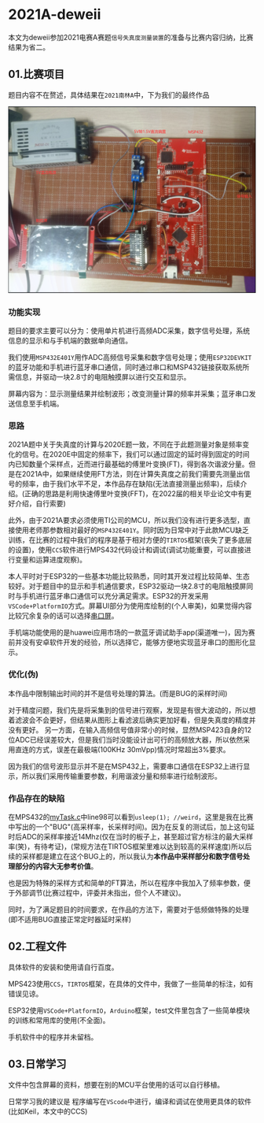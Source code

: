 # 2021A-deweii

本文为deweii参加2021电赛A赛题`信号失真度测量装置`的准备与比赛内容归纳，比赛结果为省二。

## 01.比赛项目

题目内容不在赘述，具体结果在`2021南林A`中，下为我们的最终作品

![](01.比赛项目/解释图.png)

### 功能实现

题目的要求主要可以分为：使用单片机进行高频ADC采集，数字信号处理，系统信息的显示和与手机端的数据单向通信。

我们使用`MSP432E401Y`用作ADC高频信号采集和数字信号处理；使用`ESP32DEVKIT`的蓝牙功能和手机进行蓝牙串口通信，同时通过串口和MSP432链接获取系统所需信息，并驱动一块2.8寸的电阻触摸屏以进行交互和显示。

屏幕内容为：显示测量结果并绘制波形；改变测量计算的频率并采集；蓝牙串口发送信息至手机端。

### 思路

2021A题中关于失真度的计算与2020E题一致，不同在于此题测量对象是频率变化的信号。在2020E中固定的频率下，我们可以通过固定的延时得到固定的时间内已知数量个采样点，近而进行最基础的傅里叶变换(FT)，得到各次谐波分量。但是在2021A中，如果继续使用FT方法，则在计算失真度之前我们需要先测量出信号的频率，由于我们水平不足，本作品存在缺陷(无法直接测量出频率)，后续介绍。(正确的思路是利用快速傅里叶变换(FFT)，在2022届的相关毕业论文中有更好介绍，自行索要)

此外，由于2021A要求必须使用TI公司的MCU，所以我们没有进行更多选型，直接使用老师那参数相对最好的`MSP432E401Y`。同时因为日常中对于此款MCU缺乏训练，在比赛的过程中我们的程序是基于相对方便的`TIRTOS`框架(丧失了更多底层的设置)，使用`CCS`软件进行MPS432代码设计和调试(调试功能重要，可以直接进行变量和运算进度观察)。

本人平时对于ESP32的一些基本功能比较熟悉，同时其开发过程比较简单、生态较好。对于题目中的显示和手机通信要求，ESP32驱动一块2.8寸的电阻触摸屏同时与手机进行蓝牙串口通信可以充分满足需求。ESP32的开发采用`VSCode+PlatformIO`方式。屏幕UI部分为使用库绘制的(个人审美)，如果觉得内容比较冗余复杂的话可以选择[串口屏](https://s.taobao.com/search?q=%E4%B8%B2%E5%8F%A3%E5%B1%8F)。

手机端功能使用的是huawei应用市场的一款蓝牙调试助手app(渠道唯一)，因为赛前并没有安卓软件开发的经验，所以选择它，能够方便地实现蓝牙串口的图形化显示。

### 优化(伪)

本作品中限制输出时间的并不是信号处理的算法。(而是BUG的采样时间)

对于精度问题，我们先是将采集到的信号进行观察，发现是有很大波动的，所以想着滤波会不会更好，但结果从图形上看滤波后确实更加好看，但是失真度的精度并没有更好。
另一方面，在输入高频信号值非常小的时候，显然MSP423自身的12位ADC已经误差较大，但是我们当时没能设计出可行的高频放大器，所以依然采用直连的方式，误差在最极端(100KHz 30mVpp)情况时常超出3%要求。

因为我们的信号波形显示并不是在MSP432上，需要串口通信在ESP32上进行显示，所以我们采用传输重要参数，利用谐波分量和频率进行绘制波形。

### 作品存在的缺陷

在MPS432的[myTask.c](02.%E5%B7%A5%E7%A8%8B%E6%96%87%E4%BB%B6/2021A-MSP432/src/myTask.c)中line98可以看到`usleep(1); //weird`，这里是我在比赛中写出的一个"BUG"(高采样率，长采样时间)。因为在反复的测试后，加上这句延时后ADC的采样率接近14Mhz(仅在当时的板子上，甚至超过官方标注的最大采样率(笑)，有待考证)，(常规方法在TIRTOS框架里难以达到较高的采样速度)所以后续的采样都是建立在这个BUG上的，所以我认为**本作品中采样部分和数字信号处理部分的内容大无参考价值**。

也是因为特殊的采样方式和简单的FT算法，所以在程序中我加入了频率参数，便于外部调节(比赛过程中，评委并未指出，但个人不建议)。

同时，为了满足题目的时间要求，在作品的方法下，需要对于低频做特殊的处理(即不适用BUG直接正常定时器延时采样)

## 02.工程文件

具体软件的安装和使用请自行百度。

MPS423使用`CCS`，`TIRTOS`框架，在具体的文件中，我做了一些简单的标注，如有错误见谅。

ESP32使用`VSCode+PlatformIO`，`Arduino`框架，test文件里包含了一些简单模块的训练和常用库的使用(不全面)。

手机软件中的程序并未留档。

## 03.日常学习

文件中包含屏幕的资料，想要在别的MCU平台使用的话可以自行移植。

日常学习我的建议是 程序编写在`VScode`中进行，编译和调试在使用更具体的软件(比如Keil，本文中的CCS)
